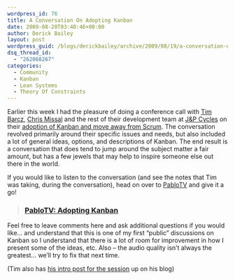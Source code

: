 ```yaml
---
wordpress_id: 76
title: A Conversation On Adopting Kanban
date: 2009-08-20T03:40:46+00:00
author: Derick Bailey
layout: post
wordpress_guid: /blogs/derickbailey/archive/2009/08/19/a-conversation-on-adopting-kanban.aspx
dsq_thread_id:
  - "262068267"
categories:
  - Community
  - Kanban
  - Lean Systems
  - Theory Of Constraints
---
```

Earlier this week I had the pleasure of doing a conference call with [Tim Barcz](http://devlicio.us/blogs/tim_barcz/), [Chris Missal](http://chrismissal.lostechies.com) and the rest of their development team at [J&P Cycles](http://www.jpcycles.com/) on their [adoption of Kanban and move away from Scrum](http://devlicio.us/blogs/tim_barcz/archive/2009/08/06/moving-to-kanban-did-scrum-fail.aspx). The conversation revolved primarily around their specific issues and needs, but also included a lot of general ideas, options, and descriptions of Kanban. The end result is a conversation that does tend to jump around the subject matter a fair amount, but has a few jewels that may help to inspire someone else out there in the world. 

If you would like to listen to the conversation (and see the notes that Tim was taking, during the conversation), head on over to [PabloTV](http://pablotv.lostechies.com/) and give it a go!

> ### [PabloTV: Adopting Kanban](http://pablotv.lostechies.com/screencasts/dbailey/Adopting%20Kanban%201/Adopting%20Kanban%201.html)

Feel free to leave comments here and ask additional questions if you would like… and understand that this is one of my first “public” discussions on Kanban so I understand that there is a lot of room for improvement in how I present some of the ideas, etc. Also – the audio quality isn’t always the greatest… we’ll try to fix that next time.

(Tim also has [his intro post for the session](http://devlicio.us/blogs/tim_barcz/archive/2009/08/19/moving-to-kanban-a-mentoring-session.aspx) up on his blog)